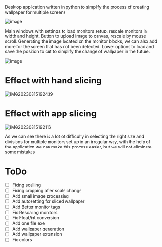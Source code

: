Desktop application written in python to simplify the process of creating wallpaper for multiple screens

![image](https://github.com/matorolll/Wallpaper_Slicer/assets/121674957/1a26ce9d-8d40-4282-abb5-d9e162135179)

Main windows with settings to load monitors setup, rescale monitors in width and height. Button to upload image to canvas, rescale by mouse scroll.
Generating the image located on the monitor blocks, we can also add more for the screen that has not been detected.
Lower options to load and save the position to cut to simplify the change of wallpaper in the future.

![image](https://github.com/matorolll/Wallpaper_Slicer/assets/121674957/03114318-da0a-4456-a5b4-3775278d9ea7)

# Effect with hand slicing
![IMG20230815192439](https://github.com/matorolll/Wallpaper_Slicer/assets/121674957/c46b3cb2-03ba-4373-9ab6-b83999f9e84e)
# Effect with app slicing
![IMG20230815192116](https://github.com/matorolll/Wallpaper_Slicer/assets/121674957/2a0e32e7-ad1e-457a-9faa-22262e2b7776)

As we can see there is a lot of difficulty in selecting the right size and divisions for multiple monitors set up in an irregular way, with the help of the application we can make this process easier, but we will not eliminate some mistakes


# ToDo
- [ ] Fixing scalling
- [ ] Fixing cropping after scale change
- [ ] Add small image processing
- [ ] Add autosetting for sliced wallpaper
- [ ] Add Better monitor tags
- [ ] Fix Rescaling monitors
- [ ] Fix Float/int conversion
- [ ] Add one file exe
- [ ] Add wallpaper generation 
- [ ] Add wallpaper extension
- [ ] Fix colors
